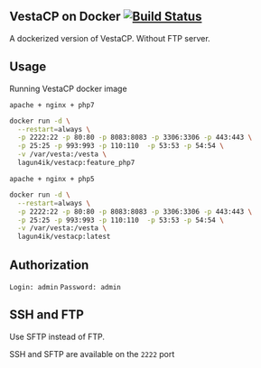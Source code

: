 VestaCP on Docker [![Build Status](https://travis-ci.org/lagun4ik/dockerizedVestaCP.svg)](https://travis-ci.org/lagun4ik/dockerizedVestaCP)
----

A dockerized version of VestaCP. Without FTP server.

## Usage

Running VestaCP docker image

`apache + nginx + php7`
```bash
docker run -d \
  --restart=always \
  -p 2222:22 -p 80:80 -p 8083:8083 -p 3306:3306 -p 443:443 \
  -p 25:25 -p 993:993 -p 110:110  -p 53:53 -p 54:54 \
  -v /var/vesta:/vesta \
  lagun4ik/vestacp:feature_php7
```

`apache + nginx + php5`
```bash
docker run -d \
  --restart=always \
  -p 2222:22 -p 80:80 -p 8083:8083 -p 3306:3306 -p 443:443 \
  -p 25:25 -p 993:993 -p 110:110  -p 53:53 -p 54:54 \
  -v /var/vesta:/vesta \
  lagun4ik/vestacp:latest
```



## Authorization

`Login: admin`
`Password: admin`


## SSH and FTP

Use SFTP instead of FTP.

SSH and SFTP are available on the `2222` port
